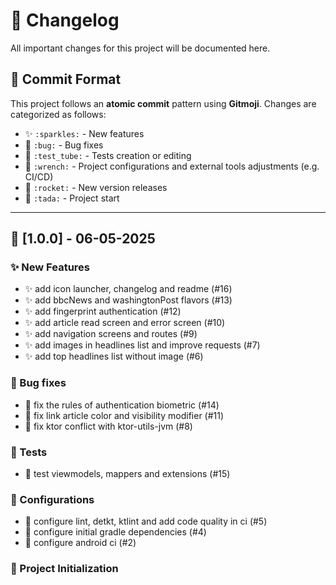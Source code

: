 # 📌 Changelog

All important changes for this project will be documented here.

## 📜 Commit Format

This project follows an **atomic commit** pattern using **Gitmoji**. Changes are categorized as follows:

- ✨ `:sparkles:` - New features
- 🐛 `:bug:` - Bug fixes
- 🧪 `:test_tube:` - Tests creation or editing
- 🔧 `:wrench:` - Project configurations and external tools adjustments (e.g. CI/CD)
- 🚀 `:rocket:` - New version releases
- 🎉 `:tada:` - Project start

---

## 🚀 [1.0.0] - 06-05-2025
### ✨ New Features
- ✨ add icon launcher, changelog and readme (#16)
- ✨ add bbcNews and washingtonPost flavors (#13)
- ✨ add fingerprint authentication (#12)
- ✨ add article read screen and error screen (#10)
- ✨ add navigation screens and routes (#9)
- ✨ add images in headlines list and improve requests (#7)
- ✨ add top headlines list without image (#6)

### 🐛 Bug fixes
- 🐛 fix the rules of authentication biometric (#14)
- 🐛 fix link article color and visibility modifier (#11)
- 🐛 fix ktor conflict with ktor-utils-jvm (#8)

### 🧪 Tests
- 🧪 test viewmodels, mappers and extensions (#15)

### 🔧 Configurations
- 🔧 configure lint, detkt, ktlint and add code quality in ci (#5)
- 🔧 configure initial gradle dependencies (#4)
- 🔧 configure android ci (#2)
### 🎉 Project Initialization
